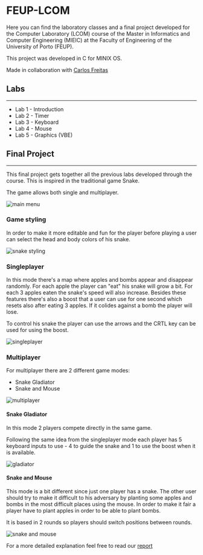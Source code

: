 # FEUP-LCOM

Here you can find  the laboratory classes and a final project developed for the Computer Laboratory (LCOM) course of the Master in Informatics and Computer Engineering (MIEIC) at the Faculty of Engineering of the University of Porto (FEUP).

This project was developed in C for MINIX OS.

Made in collaboration with [Carlos Freitas](https://github.com/CarlosFr97)

## Labs
--------------------

* Lab 1 - Introduction
* Lab 2 - Timer
* Lab 3 - Keyboard
* Lab 4 - Mouse
* Lab 5 - Graphics (VBE)

## Final Project
--------------------

This final project gets together all the previous labs developed through the course. This is inspired in the traditional game Snake.

The game allows both single and multiplayer.

![main menu](https://github.com/luisnmartins/feup-lcom/blob/master/proj/screenshots/menu.png)


### **Game styling**


In order to make it more editable and fun for the player before playing a user can select the head and body colors of his snake.

![snake styling](https://github.com/luisnmartins/feup-lcom/blob/master/proj/screenshots/styling.png)

### **Singleplayer**

In this mode there's a map where apples and bombs appear and disappear randomly. For each apple the player can "eat" his snake will grow a bit. For each 3 apples eaten the snake's speed will also increase. Besides these features there's also a boost that a user can use for one second which resets also after eating 3 apples. If it colides against a bomb the player will lose.

To control his snake the player can use the arrows and the CRTL key can be used for using the boost.

![singleplayer](https://github.com/luisnmartins/feup-lcom/blob/master/proj/screenshots/singleplayer.png)


### **Multiplayer**

For multiplayer there are 2 different game modes:

* Snake Gladiator
* Snake and Mouse

![multiplayer](https://github.com/luisnmartins/feup-lcom/blob/master/proj/screenshots/multiplayer.png)

#### Snake Gladiator

In this mode 2 players compete directly in the same game.

Following the same idea from the singleplayer mode each player has 5 keyboard inputs to use - 4 to guide the snake and 1 to use the boost when it is available.

![gladiator](https://github.com/luisnmartins/feup-lcom/blob/master/proj/screenshots/gladiator.png)


#### Snake and Mouse

This mode is a bit different since just one player has a snake. The other user should try to make it difficult to his adversary by planting some apples and bombs in the most difficult places using the mouse. In order to make it fair a player have to plant apples in order to be able to plant bombs.

It is based in 2 rounds so players should switch positions between rounds.


![snake and mouse](https://github.com/luisnmartins/feup-lcom/blob/master/proj/screenshots/snakemouse.png)




For a more detailed explanation feel free to read our [report](https://github.com/luisnmartins/feup-lcom/blob/master/proj/doc/relatorio.pdf)

